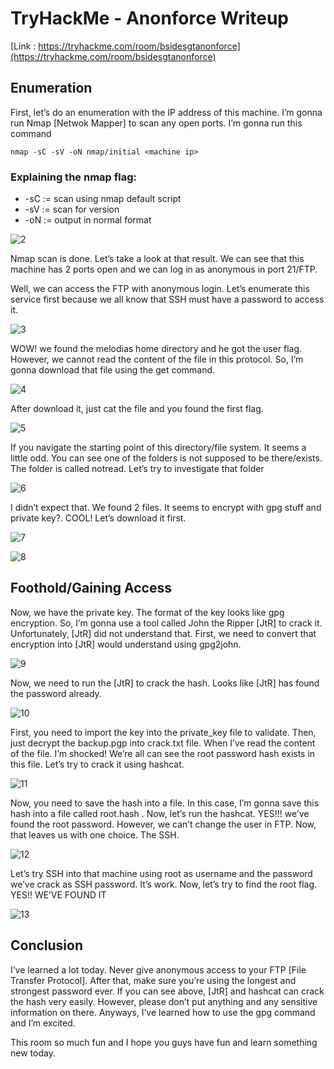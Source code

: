 # TryHackMe - Anonforce Writeup


[Link : https://tryhackme.com/room/bsidesgtanonforce](https://tryhackme.com/room/bsidesgtanonforce)

## Enumeration

First, let’s do an enumeration with the IP address of this machine. I’m gonna run Nmap [Netwok Mapper] to scan any open ports. I’m gonna run this command

```
nmap -sC -sV -oN nmap/initial <machine ip>
```

### Explaining the nmap flag:
* -sC := scan using nmap default script
* -sV := scan for version
* -oN := output in normal format

![2](2.png)

Nmap scan is done. Let’s take a look at that result. We can see that this machine has 2 ports open and we can log in as anonymous in port 21/FTP.

Well, we can access the FTP with anonymous login. Let’s enumerate this service first because we all know that SSH must have a password to access it.

![3](3.png)

WOW! we found the melodias home directory and he got the user flag. However, we cannot read the content of the file in this protocol. So, I’m gonna download that file using the get command.

![4](4.png)

After download it, just cat the file and you found the first flag.

![5](5.png)

If you navigate the starting point of this directory/file system. It seems a little odd. You can see one of the folders is not supposed to be there/exists. The folder is called notread. Let’s try to investigate that folder

![6](6.png)

I didn’t expect that. We found 2 files. It seems to encrypt with gpg stuff and private key?. COOL! Let’s download it first.

![7](7.png)

![8](8.png)

## Foothold/Gaining Access

Now, we have the private key. The format of the key looks like gpg encryption. So, I’m gonna use a tool called John the Ripper \[JtR] to crack it. Unfortunately, \[JtR] did not understand that. First, we need to convert that encryption into \[JtR] would understand using gpg2john.

![9](9.png)

Now, we need to run the [JtR] to crack the hash. Looks like [JtR] has found the password already.

![10](10.png)

First, you need to import the key into the private_key file to validate. Then, just decrypt the backup.pgp into crack.txt file. When I’ve read the content of the file. I’m shocked! We’re all can see the root password hash exists in this file. Let’s try to crack it using hashcat.

![11](11.png)

Now, you need to save the hash into a file. In this case, I’m gonna save this hash into a file called root.hash . Now, let’s run the hashcat. YES!!! we’ve found the root password. However, we can’t change the user in FTP. Now, that leaves us with one choice. The SSH.

![12](12.png)

Let’s try SSH into that machine using root as username and the password we’ve crack as SSH password. It’s work. Now, let’s try to find the root flag. YES!! WE’VE FOUND IT

![13](13.png)

## Conclusion

I’ve learned a lot today. Never give anonymous access to your FTP [File Transfer Protocol]. After that, make sure you’re using the longest and strongest password ever. If you can see above, \[JtR] and hashcat can crack the hash very easily. However, please don’t put anything and any sensitive information on there. Anyways, I’ve learned how to use the gpg command and I’m excited.

This room so much fun and I hope you guys have fun and learn something new today.
